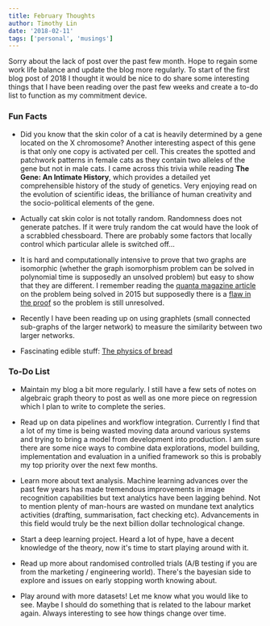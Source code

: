 ```yaml
---
title: February Thoughts
author: Timothy Lin
date: '2018-02-11'
tags: ['personal', 'musings']
---
```


Sorry about the lack of post over the past few month. Hope to regain some work life balance and update the blog more regularly. To start of the first blog post of 2018 I thought it would be nice to do share some interesting things that I have been reading over the past few weeks and create a to-do list to function as my commitment device.

### Fun Facts

- Did you know that the skin color of a cat is heavily determined by a gene located on the X chromosome? Another interesting aspect of this gene is that only one copy is activated per cell. This creates the spotted and patchwork patterns in female cats as they contain two alleles of the gene but not in male cats. I came across this trivia while reading **The Gene: An Intimate History**, which provides a detailed yet comprehensible history of the study of genetics. Very enjoying read on the evolution of scientific ideas, the brilliance of human creativity and the socio-political elements of the gene.

- Actually cat skin color is not totally random. Randomness does not generate patches. If it were truly random the cat would have the look of a scrabbled chessboard. There are probably some factors that locally control which particular allele is switched off...

- It is hard and computationally intensive to prove that two graphs are isomorphic (whether the graph isomorphism problem can be solved in polynomial time is supposedly an unsolved problem) but easy to show that they are different. I remember reading the [quanta magazine article](https://www.quantamagazine.org/algorithm-solves-graph-isomorphism-in-record-time-20151214/) on the problem being solved in 2015 but supposedly there is a [flaw in the proof](https://www.quantamagazine.org/graph-isomorphism-vanquished-again-20170114/) so the problem is still unresolved.

- Recently I have been reading up on using graphlets (small connected sub-graphs of the larger network) to measure the similarity between two larger networks.

- Fascinating edible stuff: [The physics of bread](http://live.iop-pp01.agh.sleek.net/2017/09/22/the-physics-of-bread/)

### To-Do List

- Maintain my blog a bit more regularly. I still have a few sets of notes on algebraic graph theory to post as well as one more piece on regression which I plan to write to complete the series.

- Read up on data pipelines and workflow integration. Currently I find that a lot of my time is being wasted moving data around various systems and trying to bring a model from development into production. I am sure there are some nice ways to combine data explorations, model building, implementation and evaluation in a unified framework so this is probably my top priority over the next few months.

- Learn more about text analysis. Machine learning advances over the past few years has made tremendous improvements in image recognition capabilities but text analytics have been lagging behind. Not to mention plenty of man-hours are wasted on mundane text analytics activities (drafting, summarisation, fact checking etc). Advancements in this field would truly be the next billion dollar technological change.

- Start a deep learning project. Heard a lot of hype, have a decent knowledge of the theory, now it's time to start playing around with it.

- Read up more about randomised controlled trials (A/B testing if you are from the marketing / engineering world). There's the bayesian side to explore and issues on early stopping worth knowing about.

- Play around with more datasets! Let me know what you would like to see. Maybe I should do something that is related to the labour market again. Always interesting to see how things change over time.
